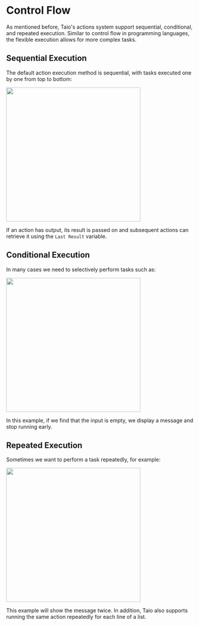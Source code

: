 # Control Flow

As mentioned before, Taio's actions system support sequential, conditional, and repeated execution. Similar to control flow in programming languages, the flexible execution allows for more complex tasks.

## Sequential Execution

The default action execution method is sequential, with tasks executed one by one from top to bottom:

<img src="/actions/assets/IMG_1.png" width="360" />

If an action has output, its result is passed on and subsequent actions can retrieve it using the `Last Result` variable.

## Conditional Execution

In many cases we need to selectively perform tasks such as:

<img src="/actions/assets/IMG_2.png" width="360" />

In this example, if we find that the input is empty, we display a message and stop running early.

## Repeated Execution

Sometimes we want to perform a task repeatedly, for example:

<img src="/actions/assets/IMG_3.png" width="360" />

This example will show the message twice. In addition, Taio also supports running the same action repeatedly for each line of a list.